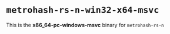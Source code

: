 # `metrohash-rs-n-win32-x64-msvc`

This is the **x86_64-pc-windows-msvc** binary for `metrohash-rs-n`

